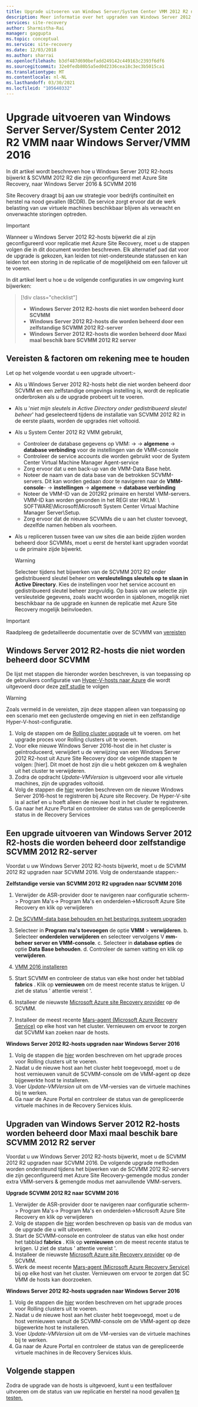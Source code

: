 ```yaml
---
title: Upgrade uitvoeren van Windows Server/System Center VMM 2012 R2 naar Windows Server 2016-Azure Site Recovery
description: Meer informatie over het upgraden van Windows Server 2012 R2-hosts & SCVMM 2012 R2 die zijn geconfigureerd met Azure Site Recovery naar Windows Server 2016 & SCVMM 2016.
services: site-recovery
author: Sharmistha-Rai
manager: gaggupta
ms.topic: conceptual
ms.service: site-recovery
ms.date: 12/03/2018
ms.author: sharrai
ms.openlocfilehash: b3df487d690befadd249142c449163c2393f6df6
ms.sourcegitcommit: 32e0fedb80b5a5ed0d2336cea18c3ec3b5015ca1
ms.translationtype: MT
ms.contentlocale: nl-NL
ms.lasthandoff: 03/30/2021
ms.locfileid: "105640332"
---
```

# <a name="upgrade-windows-server-serversystem-center-2012-r2-vmm-to-windows-servervmm-2016"></a>Upgrade uitvoeren van Windows Server Server/System Center 2012 R2 VMM naar Windows Server/VMM 2016 

In dit artikel wordt beschreven hoe u Windows Server 2012 R2-hosts bijwerkt & SCVMM 2012 R2 die zijn geconfigureerd met Azure Site Recovery, naar Windows Server 2016 & SCVMM 2016

Site Recovery draagt bij aan uw strategie voor bedrijfs continuïteit en herstel na nood gevallen (BCDR). De service zorgt ervoor dat de werk belasting van uw virtuele machines beschikbaar blijven als verwacht en onverwachte storingen optreden.

> [!IMPORTANT]
> Wanneer u Windows Server 2012 R2-hosts bijwerkt die al zijn geconfigureerd voor replicatie met Azure Site Recovery, moet u de stappen volgen die in dit document worden beschreven. Elk alternatief pad dat voor de upgrade is gekozen, kan leiden tot niet-ondersteunde statussen en kan leiden tot een storing in de replicatie of de mogelijkheid om een failover uit te voeren.


In dit artikel leert u hoe u de volgende configuraties in uw omgeving kunt bijwerken:

> [!div class="checklist"]
> * **Windows Server 2012 R2-hosts die niet worden beheerd door SCVMM** 
> * **Windows Server 2012 R2-hosts die worden beheerd door een zelfstandige SCVMM 2012 R2-server** 
> * **Windows Server 2012 R2-hosts die worden beheerd door Maxi maal beschik bare SCVMM 2012 R2 server**


## <a name="prerequisites--factors-to-consider"></a>Vereisten & factoren om rekening mee te houden

Let op het volgende voordat u een upgrade uitvoert:-

- Als u Windows Server 2012 R2-hosts hebt die niet worden beheerd door SCVMM en een zelfstandige omgevings instelling is, wordt de replicatie onderbroken als u de upgrade probeert uit te voeren.
- Als u '*niet mijn sleutels in Active Directory onder gedistribueerd sleutel beheer*' had geselecteerd tijdens de installatie van SCVMM 2012 R2 in de eerste plaats, worden de upgrades niet voltooid.

- Als u System Center 2012 R2 VMM gebruikt, 

    - Controleer de database gegevens op VMM:   ->    ->  **algemene**  ->  **database verbinding** voor de instellingen van de VMM-console
    - Controleer de service accounts die worden gebruikt voor de System Center Virtual Machine Manager Agent-service
    - Zorg ervoor dat u een back-up van de VMM-Data Base hebt.
    - Noteer de naam van de data base van de betrokken SCVMM-servers. Dit kan worden gedaan door te navigeren naar de **VMM-console**-  ->  **instellingen**  ->  **algemene**  ->  **database verbinding**
    - Noteer de VMM-ID van de 2012R2 primaire en herstel VMM-servers. VMM-ID kan worden gevonden in het REGI ster HKLM: \ SOFTWARE\Microsoft\Microsoft System Center Virtual Machine Manager Server\Setup.
    - Zorg ervoor dat de nieuwe SCVMMs die u aan het cluster toevoegt, dezelfde namen hebben als voorheen. 

- Als u repliceren tussen twee van uw sites die aan beide zijden worden beheerd door SCVMMs, moet u eerst de herstel kant upgraden voordat u de primaire zijde bijwerkt.
  > [!WARNING]
  > Selecteer tijdens het bijwerken van de SCVMM 2012 R2 onder gedistribueerd sleutel beheer om **versleutelings sleutels op te slaan in Active Directory**. Kies de instellingen voor het service account en gedistribueerd sleutel beheer zorgvuldig. Op basis van uw selectie zijn versleutelde gegevens, zoals wacht woorden in sjablonen, mogelijk niet beschikbaar na de upgrade en kunnen de replicatie met Azure Site Recovery mogelijk beïnvloeden.

> [!IMPORTANT]
> Raadpleeg de gedetailleerde documentatie over de SCVMM van [vereisten](/system-center/vmm/upgrade-vmm?view=sc-vmm-2016&preserve-view=true#requirements-and-limitations)

## <a name="windows-server-2012-r2-hosts-which-arent-managed-by-scvmm"></a>Windows Server 2012 R2-hosts die niet worden beheerd door SCVMM 
De lijst met stappen die hieronder worden beschreven, is van toepassing op de gebruikers configuratie van [Hyper-V-hosts naar Azure](./hyper-v-azure-architecture.md) die wordt uitgevoerd door deze [zelf studie](./hyper-v-prepare-on-premises-tutorial.md) te volgen

> [!WARNING]
> Zoals vermeld in de vereisten, zijn deze stappen alleen van toepassing op een scenario met een geclusterde omgeving en niet in een zelfstandige Hyper-V-host-configuratie.

1. Volg de stappen om de [Rolling cluster upgrade](/windows-server/failover-clustering/cluster-operating-system-rolling-upgrade#cluster-os-rolling-upgrade-process) uit te voeren. om het upgrade proces voor Rolling clusters uit te voeren.
2. Voor elke nieuwe Windows Server 2016-host die in het cluster is geïntroduceerd, verwijdert u de verwijzing van een Windows Server 2012 R2-host uit Azure Site Recovery door de volgende stappen te volgen: [hier]. Dit moet de host zijn die u hebt gekozen om & weghalen uit het cluster te verwijderen.
3. Zodra de opdracht *Update-VMVersion* is uitgevoerd voor alle virtuele machines, zijn de upgrades voltooid. 
4. Volg de stappen die [hier](./hyper-v-azure-tutorial.md#set-up-the-source-environment) worden beschreven om de nieuwe Windows Server 2016-host te registreren bij Azure site Recovery. De Hyper-V-site is al actief en u hoeft alleen de nieuwe host in het cluster te registreren. 
5. Ga naar het Azure Portal en controleer de status van de gerepliceerde status in de Recovery Services

## <a name="upgrade-windows-server-2012-r2-hosts-managed-by-stand-alone-scvmm-2012-r2-server"></a>Een upgrade uitvoeren van Windows Server 2012 R2-hosts die worden beheerd door zelfstandige SCVMM 2012 R2-server
Voordat u uw Windows Server 2012 R2-hosts bijwerkt, moet u de SCVMM 2012 R2 upgraden naar SCVMM 2016. Volg de onderstaande stappen:-

**Zelfstandige versie van SCVMM 2012 R2 upgraden naar SCVMM 2016**

1.  Verwijder de ASR-provider door te navigeren naar configuratie scherm-> Program Ma's-> Program Ma's en onderdelen->Microsoft Azure Site Recovery en klik op verwijderen
2. [De SCVMM-data base behouden en het besturings systeem upgraden](/system-center/vmm/upgrade-vmm?view=sc-vmm-2016&preserve-view=true#back-up-and-upgrade-the-operating-system)
3. Selecteer in **Program ma's toevoegen** de optie **VMM**  >  **verwijderen**. b. Selecteer **onderdelen verwijderen** en selecteer vervolgens V **mm-beheer server en VMM-console**. c. Selecteer in **database opties** de optie **Data Base behouden**. d. Controleer de samen vatting en klik op **verwijderen**.

4. [VMM 2016 installeren](/system-center/vmm/upgrade-vmm?view=sc-vmm-2016&preserve-view=true#install-vmm-2016)
5. Start SCVMM en controleer de status van elke host onder het tabblad **fabrics** . Klik op **vernieuwen** om de meest recente status te krijgen. U ziet de status ' attentie vereist '. 
17.    Installeer de nieuwste [Microsoft Azure site Recovery provider](https://aka.ms/downloaddra) op de SCVMM.
16.    Installeer de meest recente [Mars-agent (Microsoft Azure Recovery Service)](https://aka.ms/latestmarsagent) op elke host van het cluster. Vernieuwen om ervoor te zorgen dat SCVMM kan zoeken naar de hosts.

**Windows Server 2012 R2-hosts upgraden naar Windows Server 2016**

1. Volg de stappen die [hier](/windows-server/failover-clustering/cluster-operating-system-rolling-upgrade#cluster-os-rolling-upgrade-process) worden beschreven om het upgrade proces voor Rolling clusters uit te voeren. 
2. Nadat u de nieuwe host aan het cluster hebt toegevoegd, moet u de host vernieuwen vanuit de SCVMM-console om de VMM-agent op deze bijgewerkte host te installeren.
3. Voer *Update-VMVersion* uit om de VM-versies van de virtuele machines bij te werken. 
4. Ga naar de Azure Portal en controleer de status van de gerepliceerde virtuele machines in de Recovery Services kluis. 

## <a name="upgrade-windows-server-2012-r2-hosts-are-managed-by-highly-available-scvmm-2012-r2-server"></a>Upgraden van Windows Server 2012 R2-hosts worden beheerd door Maxi maal beschik bare SCVMM 2012 R2 server
Voordat u uw Windows Server 2012 R2-hosts bijwerkt, moet u de SCVMM 2012 R2 upgraden naar SCVMM 2016. De volgende upgrade methoden worden ondersteund tijdens het bijwerken van de SCVMM 2012 R2-servers die zijn geconfigureerd met Azure Site Recovery-gemengde modus zonder extra VMM-servers & gemengde modus met aanvullende VMM-servers.

**Upgrade SCVMM 2012 R2 naar SCVMM 2016**

1.  Verwijder de ASR-provider door te navigeren naar configuratie scherm-> Program Ma's-> Program Ma's en onderdelen->Microsoft Azure Site Recovery en klik op verwijderen
2. Volg de stappen die [hier](/system-center/vmm/upgrade-vmm?view=sc-vmm-2016&preserve-view=true#upgrade-a-standalone-vmm-server) worden beschreven op basis van de modus van de upgrade die u wilt uitvoeren.
3. Start de SCVMM-console en controleer de status van elke host onder het tabblad **fabrics** . Klik op **vernieuwen** om de meest recente status te krijgen. U ziet de status ' attentie vereist '.
4. Installeer de nieuwste [Microsoft Azure site Recovery provider](https://aka.ms/downloaddra) op de SCVMM.
5. Werk de meest recente [Mars-agent (Microsoft Azure Recovery Service)](https://aka.ms/latestmarsagent) bij op elke host van het cluster. Vernieuwen om ervoor te zorgen dat SC VMM de hosts kan doorzoeken.


**Windows Server 2012 R2-hosts upgraden naar Windows Server 2016**

1. Volg de stappen die [hier](/windows-server/failover-clustering/cluster-operating-system-rolling-upgrade#cluster-os-rolling-upgrade-process) worden beschreven om het upgrade proces voor Rolling clusters uit te voeren.
2. Nadat u de nieuwe host aan het cluster hebt toegevoegd, moet u de host vernieuwen vanuit de SCVMM-console om de VMM-agent op deze bijgewerkte host te installeren.
3. Voer *Update-VMVersion* uit om de VM-versies van de virtuele machines bij te werken. 
4. Ga naar de Azure Portal en controleer de status van de gerepliceerde virtuele machines in de Recovery Services kluis. 

## <a name="next-steps"></a>Volgende stappen
Zodra de upgrade van de hosts is uitgevoerd, kunt u een testfailover uitvoeren om de status van uw replicatie en herstel na nood gevallen [te testen.](tutorial-dr-drill-azure.md)
